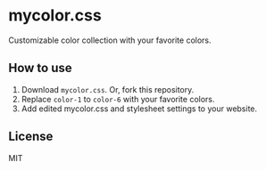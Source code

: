 # mycolor.css

Customizable color collection with your favorite colors.

## How to use

1. Download ```mycolor.css```. Or, fork this repository.
2. Replace ```color-1``` to ```color-6``` with your favorite colors.
3. Add edited mycolor.css and stylesheet settings to your website.

## License
MIT
